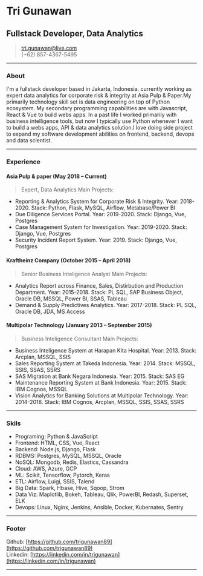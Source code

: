 # Tri Gunawan
## Fullstack Developer, Data Analytics

> [tri.gunawan@live.com](tri.gunawan@live.com)  
> (+62) 857-4367-5495

------

### About

I'm a fullstack developer based in Jakarta, Indonesia. currently working as expert data analytics for corporate risk & integrity at Asia Pulp & Paper.My primarily technology skill set is data engineering on top of Python ecosystem. My secondary programming capabilities are with Javascript, React & Vue to build webs apps. In a past life I worked primarily with business intelligence tools, but now I typically use Python whenever I want to build a webs apps, API & data analytics solution.I love doing side project to expand my software development abilities on frontend, backend, devops and data scientist.
                 

------

### Experience

#### Asia Pulp & paper (May 2018 – Current)
> Expert, Data Analytics
> Main Projects:
* Reporting & Analytics System for Corporate Risk & Integrity. Year: 2018-2020. Stack: Python, Flask, MySQL, Airflow, Metabase/Power BI
* Due Diligence Services Portal. Year: 2019-2020. Stack: Django, Vue, Postgres
* Case Management System for Investigation. Year: 2019-2020. Stack: Django, Vue, Postgres
* Security Incident Report System. Year: 2019. Stack: Django, Vue, Postgres

#### Kraftheinz Company (October 2015 – April 2018)
> Senior Business Inteligence Analyst
> Main Projects:
* Analytics Report across Finance, Sales, Distirbution and Production Department. Year: 2015-2018. Stack: PL SQL, SAP Business Object, Oracle DB, MSSQL, Power BI, SSAS, Tableau  
* Demand & Supply Predictives Analytics. Year: 2017-2018. Stack: PL SQL, Oracle DB, JDA, MS Access


#### Multipolar Technology (January 2013 – September 2015)
> Business Inteligence Consultant
> Main Projects:
* Business Inteligence System at Harapan Kita Hospital. Year: 2013. Stack: Arcplan, MSSQL, SSIS
* Sales Reporting System at Takeda Indonesia. Year: 2014. Stack: MSSQL, SSIS, SSAS, SSRS 
* SAS Migration at Bank Negara Indonesia. Year: 2015. Stack: SAS EG
* Maintenance Reporting System at Bank Indonesia. Year: 2015. Stack: IBM Cognos, MSSQL
* Vision Analytics for Banking Solutions at Multipolar Technology. Year: 2014-2018. Stack: IBM Cognos, Arcplan, MSSQL, SSIS, SSAS, SSRS

-------

### Skils 

* Programing: Python & JavaScript
* Frontend: HTML, CSS, Vue, React
* Backend: Node.js, Django, Flask
* RDBMS: Postgres, MySQL, MSSQL, Oracle
* NoSQL: Mongodb, Redis, Elastics, Cassandra
* Cloud: AWS, Azure, GCP
* ML: Scikit, Tensorflow, Pytorch, Keras
* ETL: Airflow, Luigi, SSIS, Talend      
* Big Data: Spark, Hbase, Hive, Sqoop, Strom   
* Data Viz: Maplotlib, Bokeh, Tableau, Qlik, PowerBI, Redash, Superset, ELK 
* Devops: Linux, Nginx, Jenkins, Ansible, Docker, Kubernates, Sentry  

------

### Footer 

Github: [https://github.com/trigunawan89](https://github.com/trigunawan89)  
Linkedin: [https://linkedin.com/in/trigunawan](https://linkedin.com/in/trigunawan)

------
